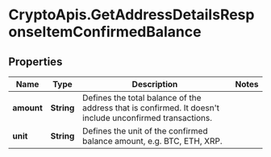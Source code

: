 # CryptoApis.GetAddressDetailsResponseItemConfirmedBalance

## Properties

Name | Type | Description | Notes
------------ | ------------- | ------------- | -------------
**amount** | **String** | Defines the total balance of the address that is confirmed. It doesn&#39;t include unconfirmed transactions. | 
**unit** | **String** | Defines the unit of the confirmed balance amount, e.g. BTC, ETH, XRP. | 


